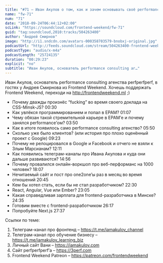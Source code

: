 ```yaml
---
title: "#71 – Иван Акулов о том, как и зачем основывать своё performance consulting агентство в 20 лет"
name: "fw-71"
num: "71"
date: "2018-09-24T06:44:12+02:00"
scLink: "https://soundcloud.com/frontend-weekend/fw-71"
guid: "tag:soundcloud,2010:tracks/504263400"
author: "Андрей Смирнов"
image: "http://i1.sndcdn.com/avatars-000358703579-bnobxj-original.jpg"
podcastUrl: "http://feeds.soundcloud.com/stream/504263400-frontend-weekend-fw-71.m4a"
podcastType: "audio/x-m4a"
podcastLength: "25724135"
duration: "00:29:23"
explicit: "no"
subtitle: "Иван Акулов, основатель performance consulting аг…"
---
```

Иван Акулов, основатель performance consulting агенства perfperfperf, в гостях у Андрея Смирнова из Frontend Weekend. Хочешь поддержать Frontend Weekend, переходи на http://frontendweekend.ml ;)

- Почему дважды произнёс “fucking” во время своего доклада на CSS-Minsk-JS? 00:30
- Как увлёкся программированием и попал в EPAM? 01:07
- Чему обязан такой стремительной карьере в EPAM’е и почему занялся performance’ом? 03:50
- Как в итоге появилось само performance consulting агенство? 05:50
- Сколько уже было клиентов? (или история про плохо оценённый проект с Google) 09:23
- Почему не релоцировался в Google и Facebook и отчего не взяли к Злым Марсианам? 12:11
- Как появились телеграм-каналы про Ивана Акулова и куда они дальше развиваются? 14:56
- Почему провалился онлайн-воркшоп про веб-перформанс на 1000 человек? 18:07
- Нечитаемый сайт и пост про one2one’ы раз в месяц во время отношений 20:45
- Кем бы хотел стать, если бы не стал разработчиком? 22:30
- React, Angular, Vue или Ember? 23:05
- Какая справедливая зарплата для frontend-разработчика в Минске? 24:35
- Готовим вместе с frontend-разработчиком 26:17
- Попробуйте Next.js 27:37

Ссылки по теме:
1) Телеграм-канал про фронтенд – https://t.me/iamakulov_channel
2) Телеграм-канал про обучение бизнесу – https://t.me/iamakulov_learning_biz 
3) Личный сайт Вани – https://iamakulov.com 
4) Сайт perfperfperf’а – https://3perf.com 
5) Frontend Weekend Patreon – https://patreon.com/frontendweekend